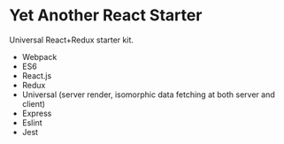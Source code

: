 # Yet Another React Starter

Universal React+Redux starter kit.

- Webpack
- ES6
- React.js
- Redux
- Universal (server render, isomorphic data fetching at both server and client)
- Express
- Eslint
- Jest
